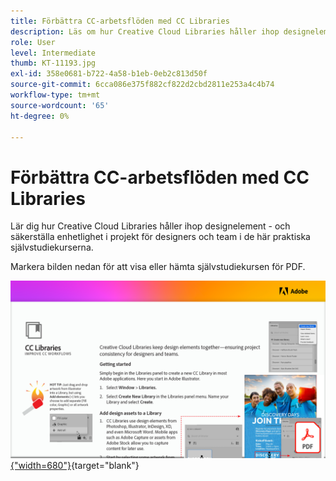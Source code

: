 ```yaml
---
title: Förbättra CC-arbetsflöden med CC Libraries
description: Läs om hur Creative Cloud Libraries håller ihop designelement - och säkerställer enhetliga projekt för designers och team
role: User
level: Intermediate
thumb: KT-11193.jpg
exl-id: 358e0681-b722-4a58-b1eb-0eb2c813d50f
source-git-commit: 6cca086e375f882cf822d2cbd2811e253a4c4b74
workflow-type: tm+mt
source-wordcount: '65'
ht-degree: 0%

---
```


# Förbättra CC-arbetsflöden med CC Libraries

Lär dig hur Creative Cloud Libraries håller ihop designelement - och säkerställa enhetlighet i projekt för designers och team i de här praktiska självstudiekurserna.

Markera bilden nedan för att visa eller hämta självstudiekursen för PDF.

[![Bild på första sidan av självstudiekursen](assets/Improveccworkflowswithcclibraries.png){&quot;width=680&quot;}](assets/ImproveCCWorkflowsCCLibraries.pdf){target=&quot;blank&quot;}
